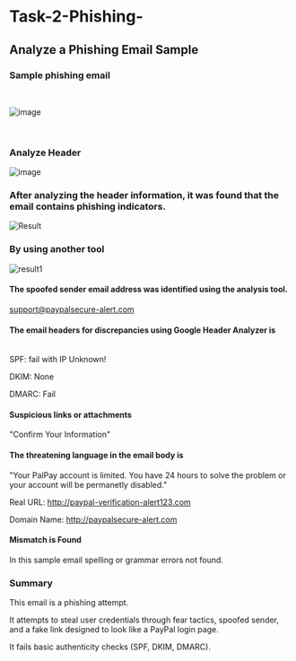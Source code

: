 # Task-2-Phishing-
## Analyze a Phishing Email Sample
### Sample phishing email
<br>

![image](https://github.com/user-attachments/assets/327d4be8-09e8-4e45-912b-87a923eb26a5)

<br>

### Analyze Header
![image](https://github.com/user-attachments/assets/97ef362b-75df-428a-8707-f20b1a4418d3)

### After analyzing the header information, it was found that the email contains phishing indicators.
![Result](https://github.com/user-attachments/assets/40f40469-6899-4191-871e-8baaf8939f6a)

### By using another tool 
![result1](https://github.com/user-attachments/assets/d5ab72c3-72e0-41f3-96a4-f7b362f097be)
<br>

#### The spoofed sender email address was identified using the analysis tool.
support@paypalsecure-alert.com

#### The email headers for discrepancies using Google Header Analyzer is
<br>
SPF: fail with IP Unknown!

DKIM: None

DMARC: Fail

#### Suspicious links or attachments 
"Confirm Your Information"

#### The threatening language in the email body is 

"Your PalPay account is limited. You have 24 hours to solve the problem or your account will be permanetly disabled."

Real URL: http://paypal-verification-alert123.com

Domain Name: http://paypalsecure-alert.com

#### Mismatch is Found

In this sample email spelling or grammar errors not found.

### Summary
This email is a phishing attempt. 

It attempts to steal user credentials through fear tactics, spoofed sender, and a fake link designed to look like a PayPal login page.

It fails basic authenticity checks (SPF, DKIM, DMARC).
